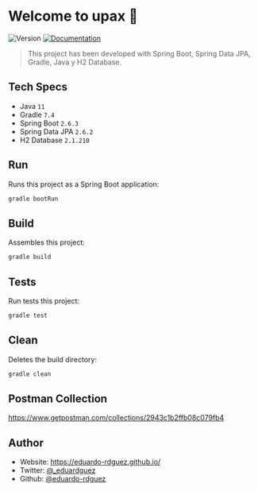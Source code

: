 # Welcome to upax 🚀

![Version](https://img.shields.io/badge/version-0.1.0-blue.svg?cacheSeconds=2592000)
[![Documentation](https://img.shields.io/badge/documentation-yes-brightgreen.svg)](https://github.com/kefranabg/readme-md-generator#readme)

> This project has been developed with Spring Boot, Spring Data JPA, Gradle, Java y H2 Database.

## Tech Specs

- Java `11`
- Gradle `7.4`
- Spring Boot `2.6.3`
- Spring Data JPA `2.6.2`
- H2 Database `2.1.210`

## Run

Runs this project as a Spring Boot application:

```sh
gradle bootRun
```

## Build

Assembles this project:

```sh
gradle build
```

## Tests

Run tests this project:

```sh
gradle test
```

## Clean

Deletes the build directory:

```sh
gradle clean
```

## Postman Collection

https://www.getpostman.com/collections/2943c1b2ffb08c079fb4

## Author

* Website: https://eduardo-rdguez.github.io/
* Twitter: [@\_eduardguez](https://twitter.com/\_eduardguez)
* Github: [@eduardo-rdguez](https://github.com/eduardo-rdguez)
